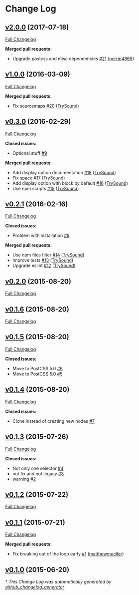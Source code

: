 # Change Log

## [v2.0.0](https://github.com/seaneking/postcss-clearfix/tree/v2.0.0) (2017-07-18)
[Full Changelog](https://github.com/seaneking/postcss-clearfix/compare/v1.0.0...v2.0.0)

**Merged pull requests:**

- Upgrade postcss and misc dependencies [\#21](https://github.com/seaneking/postcss-clearfix/pull/21) ([perrin4869](https://github.com/perrin4869))

## [v1.0.0](https://github.com/seaneking/postcss-clearfix/tree/v1.0.0) (2016-03-09)
[Full Changelog](https://github.com/seaneking/postcss-clearfix/compare/v0.3.0...v1.0.0)

**Merged pull requests:**

- Fix sourcemaps [\#20](https://github.com/seaneking/postcss-clearfix/pull/20) ([TrySound](https://github.com/TrySound))

## [v0.3.0](https://github.com/seaneking/postcss-clearfix/tree/v0.3.0) (2016-02-29)
[Full Changelog](https://github.com/seaneking/postcss-clearfix/compare/v0.2.1...v0.3.0)

**Closed issues:**

- Optional stuff [\#9](https://github.com/seaneking/postcss-clearfix/issues/9)

**Merged pull requests:**

- Add display option documentation [\#18](https://github.com/seaneking/postcss-clearfix/pull/18) ([TrySound](https://github.com/TrySound))
- Fix space [\#17](https://github.com/seaneking/postcss-clearfix/pull/17) ([TrySound](https://github.com/TrySound))
- Add display option with block by default [\#16](https://github.com/seaneking/postcss-clearfix/pull/16) ([TrySound](https://github.com/TrySound))
- Use npm scripts [\#15](https://github.com/seaneking/postcss-clearfix/pull/15) ([TrySound](https://github.com/TrySound))

## [v0.2.1](https://github.com/seaneking/postcss-clearfix/tree/v0.2.1) (2016-02-16)
[Full Changelog](https://github.com/seaneking/postcss-clearfix/compare/v0.2.0...v0.2.1)

**Closed issues:**

- Problem with installation [\#8](https://github.com/seaneking/postcss-clearfix/issues/8)

**Merged pull requests:**

- Use npm files filter [\#14](https://github.com/seaneking/postcss-clearfix/pull/14) ([TrySound](https://github.com/TrySound))
- Improve tests [\#13](https://github.com/seaneking/postcss-clearfix/pull/13) ([TrySound](https://github.com/TrySound))
- Upgrade eslint [\#12](https://github.com/seaneking/postcss-clearfix/pull/12) ([TrySound](https://github.com/TrySound))

## [v0.2.0](https://github.com/seaneking/postcss-clearfix/tree/v0.2.0) (2015-08-20)
[Full Changelog](https://github.com/seaneking/postcss-clearfix/compare/v0.1.6...v0.2.0)

## [v0.1.6](https://github.com/seaneking/postcss-clearfix/tree/v0.1.6) (2015-08-20)
[Full Changelog](https://github.com/seaneking/postcss-clearfix/compare/v0.1.5...v0.1.6)

## [v0.1.5](https://github.com/seaneking/postcss-clearfix/tree/v0.1.5) (2015-08-20)
[Full Changelog](https://github.com/seaneking/postcss-clearfix/compare/v0.1.4...v0.1.5)

**Closed issues:**

- Move to PostCSS 5.0 [\#6](https://github.com/seaneking/postcss-clearfix/issues/6)
- Move to PostCSS 5.0 [\#5](https://github.com/seaneking/postcss-clearfix/issues/5)

## [v0.1.4](https://github.com/seaneking/postcss-clearfix/tree/v0.1.4) (2015-08-20)
[Full Changelog](https://github.com/seaneking/postcss-clearfix/compare/v0.1.3...v0.1.4)

**Closed issues:**

- Clone instead of creating new nodes [\#7](https://github.com/seaneking/postcss-clearfix/issues/7)

## [v0.1.3](https://github.com/seaneking/postcss-clearfix/tree/v0.1.3) (2015-07-26)
[Full Changelog](https://github.com/seaneking/postcss-clearfix/compare/v0.1.2...v0.1.3)

**Closed issues:**

- Not only one selector [\#4](https://github.com/seaneking/postcss-clearfix/issues/4)
- not fix and not legacy [\#3](https://github.com/seaneking/postcss-clearfix/issues/3)
- warning [\#2](https://github.com/seaneking/postcss-clearfix/issues/2)

## [v0.1.2](https://github.com/seaneking/postcss-clearfix/tree/v0.1.2) (2015-07-22)
[Full Changelog](https://github.com/seaneking/postcss-clearfix/compare/v0.1.1...v0.1.2)

## [v0.1.1](https://github.com/seaneking/postcss-clearfix/tree/v0.1.1) (2015-07-21)
[Full Changelog](https://github.com/seaneking/postcss-clearfix/compare/v0.1.0...v0.1.1)

**Merged pull requests:**

- Fix breaking out of the loop early [\#1](https://github.com/seaneking/postcss-clearfix/pull/1) ([matthewmueller](https://github.com/matthewmueller))

## [v0.1.0](https://github.com/seaneking/postcss-clearfix/tree/v0.1.0) (2015-06-20)


\* *This Change Log was automatically generated by [github_changelog_generator](https://github.com/skywinder/Github-Changelog-Generator)*